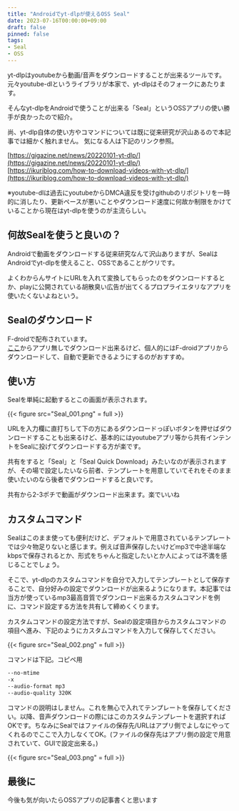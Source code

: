 ```yaml
---
title: "Androidでyt-dlpが使えるOSS Seal"
date: 2023-07-16T00:00:00+09:00
draft: false
pinned: false
tags:
- Seal
- OSS
---
```

<!--more-->
yt-dlpはyoutubeから動画/音声をダウンロードすることが出来るツールです。元々youtube-dlというライブラリが本家で、yt-dlpはそのフォークにあたります。  

そんなyt-dlpをAndroidで使うことが出来る「Seal」というOSSアプリの使い勝手が良かったので紹介。

尚、yt-dlp自体の使い方やコマンドについては既に従来研究が沢山あるので本記事では細かく触れません。  気になる人は下記のリンク参照。  

[https://gigazine.net/news/20220101-yt-dlp/](https://gigazine.net/news/20220101-yt-dlp/)  
[https://ikuriblog.com/how-to-download-videos-with-yt-dlp/](https://ikuriblog.com/how-to-download-videos-with-yt-dlp/)  

※youtube-dlは過去にyoutubeからDMCA違反を受けgithubのリポジトリを一時的に消したり、更新ペースが悪いことやダウンロード速度に何故か制限をかけていることから現在はyt-dlpを使うのが主流らしい。  

## 何故Sealを使うと良いの？
Androidで動画をダウンロードする従来研究なんて沢山ありますが、SealはAndroidでyt-dlpを使えること、OSSであることがウリです。

よくわからんサイトにURLを入れて変換してもらったのをダウンロードするとか、playに公開されている胡散臭い広告が出てくるプロプライエタリなアプリを使いたくないよねという。  

## Sealのダウンロード
F-droidで配布されています。  
[ここ](https://f-droid.org/en/packages/com.junkfood.seal/)からアプリ無しでダウンロード出来るけど、個人的にはF-droidアプリからダウンロードして、自動で更新できるようにするのがおすすめ。   

## 使い方
Sealを単純に起動するとこの画面が表示されます。  

{{< figure src="Seal_001.png" = full >}}

URLを入力欄に直打ちして下の方にあるダウンロードっぽいボタンを押せばダウンロードすることも出来るけど、基本的にはyoutubeアプリ等から共有インテントをSealに投げてダウンロードする方が楽です。  

共有をすると「Seal」と「Seal Quick Download」みたいなのが表示されますが、その場で設定したいなら前者、テンプレートを用意していてそれをそのまま使いたいのなら後者でダウンロードすると良いです。

共有から2-3ポチで動画がダウンロード出来ます。楽でいいね

## カスタムコマンド

Sealはこのまま使っても便利だけど、デフォルトで用意されているテンプレートでは少々物足りないと感じます。例えば音声保存したいけどmp3で中途半端なkbpsで保存されるとか、形式をちゃんと指定したいとか人によっては不満を感じることでしょう。

そこで、yt-dlpのカスタムコマンドを自分で入力してテンプレートとして保存することで、自分好みの設定でダウンロードが出来るようになります。本記事では当方が使っているmp3最高音質でダウンロード出来るカスタムコマンドを例に、コマンド設定する方法を共有して締めくくります。

カスタムコマンドの設定方法ですが、Sealの設定項目からカスタムコマンドの項目へ進み、下記のようにカスタムコマンドを入力して保存してください。

{{< figure src="Seal_002.png" = full >}}

コマンドは下記。コピペ用
```bash
--no-mtime 
-x 
--audio-format mp3 
--audio-quality 320K
```
コマンドの説明はしません。これを無心で入れてテンプレートを保存してください。以降、音声ダウンロードの際にはこのカスタムテンプレートを選択すればOKです。ちなみにSealではファイルの保存先/URLはアプリ側でよしなにやってくれるのでここで入力しなくてOK。(ファイルの保存先はアプリ側の設定で用意されていて、GUIで設定出来る。)

{{< figure src="Seal_003.png" = full >}}

## 最後に
今後も気が向いたらOSSアプリの記事書くと思います